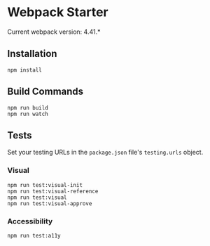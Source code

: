 # Webpack Starter

Current webpack version: 4.41.*

## Installation
```
npm install
```

## Build Commands
```
npm run build
npm run watch
```

## Tests
Set your testing URLs in the `package.json` file's `testing.urls` object.

### Visual

```
npm run test:visual-init
npm run test:visual-reference
npm run test:visual
npm run test:visual-approve
```

### Accessibility

```
npm run test:a11y
```
